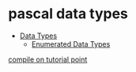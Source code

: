 # pascal data types

<ul>
    <li><a href="https://github.com/mharoot/pascal/tree/master/data_types/">Data Types</a>
        <ul>
            <li><a href="https://github.com/mharoot/pascal/tree/master/data_types/Enumerated">Enumerated Data Types</a></li>
        </ul>
    </li>
</ul>

<a href="https://www.tutorialspoint.com/compile_pascal_online.php">compile on tutorial point</a>